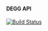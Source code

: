 #### DEGG API

[![Build Status](https://travis-ci.org/akinjide/degg-api.svg?branch=master)](https://travis-ci.org/akinjide/degg-api)
